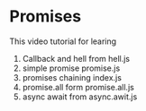 # Promises

This video tutorial for learing 
1. Callback and hell from hell.js
2. simple promise promise.js
3. promises chaining index.js
4. promise.all form promise.all.js
5. async await from async.awit.js